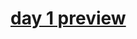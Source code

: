 # <a href='https://tatsiak.github.io/JavaScript30/01%20-%20JavaScript%20Drum%20Kit/index.html'>day 1 preview</a>

